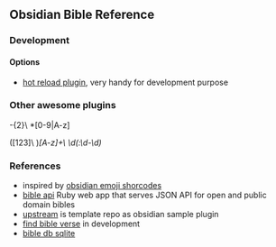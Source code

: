 ## Obsidian Bible Reference

### Development


#### Options
- [hot reload plugin](https://github.com/pjeby/hot-reload), very handy for development purpose

### Other awesome plugins

\-{2}\ *[0-9|A-z]

([123]\ )*[A-z]+\ \d(\:\d\-\d)*


### References
- inspired by [obsidian emoji shorcodes](https://github.com/phibr0/obsidian-emoji-shortcodes)
- [bible api](https://bible-api.com/) Ruby web app that serves JSON API for open and public domain bibles
- [upstream](https://github.com/obsidianmd/obsidian-sample-plugin) is template repo as obsidian sample plugin
- [find bible verse](https://github.com/tim-hub/FindBibleVerse) in development
- [bible db sqlite](https://github.com/tim-hub/bible_databases)

